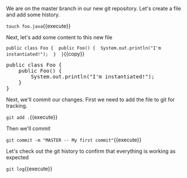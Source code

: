 We are on the master branch in our new git repository. Let's create a file and add some history.

`touch foo.java`{{execute}}

Next, let's add some content to this new file

`public class Foo { 
    public Foo() { 
        System.out.println("I'm instantiated!"); 
    } 
}`{{copy}}

<pre class="file" data-filename="foo.java" data-target="replace">
public class Foo { 
    public Foo() { 
        System.out.println("I'm instantiated!"); 
    } 
}
</pre>

Next, we'll commit our changes. First we need to add the file to git for tracking.

`git add .`{{execute}}

Then we'll commit

`git commit -m "MASTER -- My first commit"`{{execute}}

Let's check out the git history to confirm that everything is working as expected

`git log`{{execute}}
